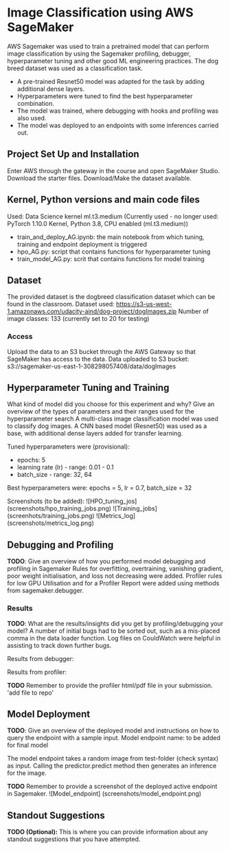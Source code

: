 # Image Classification using AWS SageMaker

AWS Sagemaker was used to train a pretrained model that can perform image classification 
by using the Sagemaker profiling, debugger, hyperparameter tuning and other good ML
engineering practices. The dog breed dataset was used as a classification task.

- A pre-trained Resnet50 model was adapted for the task by adding additional dense layers.
- Hyperparameters were tuned to find the best hyperparameter combination.
- The model was trained, where debugging with hooks and profiling was also used.
- The model was deployed to an endpoints with some inferences carried out.

## Project Set Up and Installation
Enter AWS through the gateway in the course and open SageMaker Studio. 
Download the starter files.
Download/Make the dataset available. 

## Kernel, Python versions and main code files
Used: Data Science kernel ml.t3.medium
(Currently used - no longer used: PyTorch 1.10.0 Kernel, Python 3.8, CPU enabled (ml.t3.medium))

- train_and_deploy_AG.ipynb: the main notebook from which tuning, training and endpoint deployment is triggered
- hpo_AG.py: script that contains functions for hyperparameter tuning
- train_model_AG.py: scrit that contains functions for model training

## Dataset
The provided dataset is the dogbreed classification dataset which can be found in the classroom.
Dataset used: https://s3-us-west-1.amazonaws.com/udacity-aind/dog-project/dogImages.zip
Number of image classes: 133 (currently set to 20 for testing)

### Access
Upload the data to an S3 bucket through the AWS Gateway so that SageMaker has access to the data. 
Data uploaded to S3 bucket: s3://sagemaker-us-east-1-308298057408/data/dogImages

## Hyperparameter Tuning and Training
What kind of model did you choose for this experiment and why? Give an overview of the types of parameters and their ranges used for the hyperparameter search
A multi-class image classification model was used to classify dog images. 
A CNN based model (Resnet50) was used as a base, with additional dense layers added for transfer learning.

Tuned hyperparameters were (provisional):
- epochs: 5
- learning rate (lr) - range: 0.01 - 0.1
- batch_size - range: 32, 64

Best hyperparameters were: epochs = 5, lr = 0.7, batch_size = 32

Screenshots (to be added):
![HPO_tuning_jos] (screenshots/hpo_training_jobs.png)
![Training_jobs] (screenhots/training_jobs.png)
![Metrics_log] (screenshots/metrics_log.png)


## Debugging and Profiling
**TODO**: Give an overview of how you performed model debugging and profiling in Sagemaker
Rules for overfitting, overtraining, vanishing gradient, poor weight initialisation, and loss not decreasing
were added. Profiler rules for low GPU Utilisation and for a Profiler Report were added using methods 
from sagemaker.debugger.

### Results
**TODO**: What are the results/insights did you get by profiling/debugging your model?
A number of initial bugs had to be sorted out, such as a mis-placed comma in the data loader function.
Log files on CouldWatch were helpful in assisting to track down further bugs. 

Results from debugger: 

Results from profiler:


**TODO** Remember to provide the profiler html/pdf file in your submission.
'add file to repo'

## Model Deployment
**TODO**: Give an overview of the deployed model and instructions on how to query the endpoint with a sample input.
Model endpoint name: to be added for final model

The model endpoint takes a random image from test-folder (check syntax) as input.
Calling the predictor.predict method then generates an inference for the image.

**TODO** Remember to provide a screenshot of the deployed active endpoint in Sagemaker.
![Model_endpoint] (screenshots/model_endpoint.png)

## Standout Suggestions
**TODO (Optional):** This is where you can provide information about any standout suggestions that you have attempted.